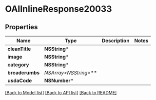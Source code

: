 # OAIInlineResponse20033

## Properties
Name | Type | Description | Notes
------------ | ------------- | ------------- | -------------
**cleanTitle** | **NSString*** |  | 
**image** | **NSString*** |  | 
**category** | **NSString*** |  | 
**breadcrumbs** | **NSArray&lt;NSString*&gt;*** |  | 
**usdaCode** | **NSNumber*** |  | 

[[Back to Model list]](../README.md#documentation-for-models) [[Back to API list]](../README.md#documentation-for-api-endpoints) [[Back to README]](../README.md)


